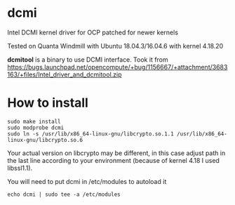 # dcmi
Intel DCMI kernel driver for OCP patched for newer kernels

Tested on Quanta Windmill with Ubuntu 18.04.3/16.04.6 with kernel 4.18.20

**dcmitool** is a binary to use DCMI interface. Took it from  https://bugs.launchpad.net/opencompute/+bug/1156667/+attachment/3683163/+files/Intel_driver_and_dcmitool.zip

# How to install

    sudo make install
    sudo modprobe dcmi
    sudo ln -s /usr/lib/x86_64-linux-gnu/libcrypto.so.1.1 /usr/lib/x86_64-linux-gnu/libcrypto.so.6

Your actual version on libcrypto may be different, in this case adjust path in the last line according to your environment (because of kernel 4.18 I used libssl1.1).

You will need to put dcmi in /etc/modules to autoload it

    echo dcmi | sudo tee -a /etc/modules
